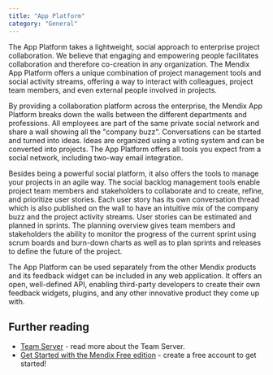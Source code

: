 ```yaml
---
title: "App Platform"
category: "General"
---
```



The App Platform takes a lightweight, social approach to enterprise project collaboration. We believe that engaging and empowering people facilitates collaboration and therefore co-creation in any organization. The Mendix App Platform offers a unique combination of project management tools and social activity streams, offering a way to interact with colleagues, project team members, and even external people involved in projects.

By providing a collaboration platform across the enterprise, the Mendix App Platform breaks down the walls between the different departments and professions. All employees are part of the same private social network and share a wall showing all the "company buzz". Conversations can be started and turned into ideas. Ideas are organized using a voting system and can be converted into projects. The App Platform offers all tools you expect from a social network, including two-way email integration.

Besides being a powerful social platform, it also offers the tools to manage your projects in an agile way. The social backlog management tools enable project team members and stakeholders to collaborate and to create, refine, and prioritize user stories. Each user story has its own conversation thread which is also published on the wall to have an intuitive mix of the company buzz and the project activity streams. User stories can be estimated and planned in sprints. The planning overview gives team members and stakeholders the ability to monitor the progress of the current sprint using scrum boards and burn-down charts as well as to plan sprints and releases to define the future of the project.

The App Platform can be used separately from the other Mendix products and its feedback widget can be included in any web application. It offers an open, well-defined API, enabling third-party developers to create their own feedback widgets, plugins, and any other innovative product they come up with.

## Further reading

*   [Team Server](Team+Server) - read more about the Team Server.
*   [Get Started with the Mendix Free edition](https://www.mendix.com/try-now/) - create a free account to get started!
